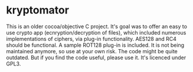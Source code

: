 # kryptomator
This is an older cocoa/objective C project.
It's goal was to offer an easy to use crypto app (ecnryption/decryption of files), which included numerous implementations of ciphers, via plug-in functionality. AES128 and RC4 should be functional. A sample ROT128 plug-in is included. It is not being maintained anymore, so use at your own risk. The code might be quite outdated. But if you find the code useful, please use it. It's licenced under GPL3.

